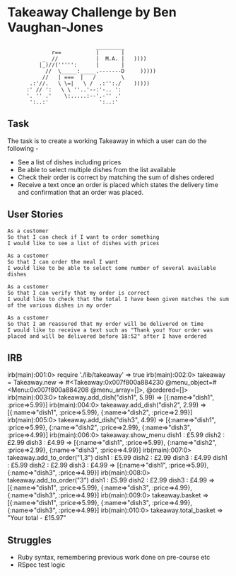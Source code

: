 Takeaway Challenge by Ben Vaughan-Jones
=========================================================
```
                            _________
              r==           |       |
           _  //            |  M.A. |   ))))
          |_)//(''''':      |       |
            //  \_____:_____.-------D     )))))
           //   | ===  |   /        \
       .:'//.   \ \=|   \ /  .:'':./    )))))
      :' // ':   \ \ ''..'--:'-.. ':
      '. '' .'    \:.....:--'.-'' .'
       ':..:'                ':..:'

 ```
Task
-----

The task is to create a working Takeaway in which a user can do the following -
- See a list of dishes including prices
- Be able to select multiple dishes from the list available
- Check their order is correct by matching the sum of dishes ordered
- Receive a text once an order is placed which states the delivery time and confirmation that an order was placed.

User Stories
-------------

```
As a customer
So that I can check if I want to order something
I would like to see a list of dishes with prices

As a customer
So that I can order the meal I want
I would like to be able to select some number of several available dishes

As a customer
So that I can verify that my order is correct
I would like to check that the total I have been given matches the sum of the various dishes in my order

As a customer
So that I am reassured that my order will be delivered on time
I would like to receive a text such as "Thank you! Your order was placed and will be delivered before 18:52" after I have ordered
```

IRB
----
irb(main):001:0>   require './lib/takeaway'
=> true
irb(main):002:0>   takeaway = Takeaway.new
=> #<Takeaway:0x007f800a884230 @menu_object=#<Menu:0x007f800a884208 @menu_array=[]>, @ordered=[]>
irb(main):003:0>   takeaway.add_dish("dish1", 5.99)
=> [{:name=>"dish1", :price=>5.99}]
irb(main):004:0>   takeaway.add_dish("dish2", 2.99)
=> [{:name=>"dish1", :price=>5.99}, {:name=>"dish2", :price=>2.99}]
irb(main):005:0>   takeaway.add_dish("dish3", 4.99)
=> [{:name=>"dish1", :price=>5.99}, {:name=>"dish2", :price=>2.99}, {:name=>"dish3", :price=>4.99}]
irb(main):006:0>   takeaway.show_menu
dish1 : £5.99
dish2 : £2.99
dish3 : £4.99
=> [{:name=>"dish1", :price=>5.99}, {:name=>"dish2", :price=>2.99}, {:name=>"dish3", :price=>4.99}]
irb(main):007:0>   takeaway.add_to_order("1,3")
dish1 : £5.99
dish2 : £2.99
dish3 : £4.99
dish1 : £5.99
dish2 : £2.99
dish3 : £4.99
=> [{:name=>"dish1", :price=>5.99}, {:name=>"dish3", :price=>4.99}]
irb(main):008:0>   takeaway.add_to_order("3")
dish1 : £5.99
dish2 : £2.99
dish3 : £4.99
=> [{:name=>"dish1", :price=>5.99}, {:name=>"dish3", :price=>4.99}, {:name=>"dish3", :price=>4.99}]
irb(main):009:0>   takeaway.basket
=> [{:name=>"dish1", :price=>5.99}, {:name=>"dish3", :price=>4.99}, {:name=>"dish3", :price=>4.99}]
irb(main):010:0>   takeaway.total_basket
=> "Your total - £15.97"

Struggles
---------

- Ruby syntax, remembering previous work done on pre-course etc
- RSpec test logic
